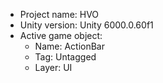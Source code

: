<!-- UNITY CODE ASSIST INSTRUCTIONS START -->
- Project name: HVO
- Unity version: Unity 6000.0.60f1
- Active game object:
  - Name: ActionBar
  - Tag: Untagged
  - Layer: UI
<!-- UNITY CODE ASSIST INSTRUCTIONS END -->